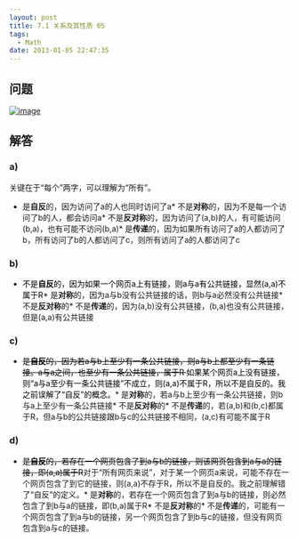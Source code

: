 ```yaml
---
layout: post
title: 7.1 关系及其性质 05
tags:
  - Math
date: 2013-01-05 22:47:35
---
```


## 问题

[![image](http://freewind.me/wp-content/uploads/2013/01/image_thumb82.png "image")](http://freewind.me/wp-content/uploads/2013/01/image82.png)

## 解答

### a)

关键在于“每个”两字，可以理解为“所有”。

*   是**自反**的，因为访问了a的人也同时访问了a*   不是**对称**的，因为不是每一个访问了b的人，都会访问a*   不是**反对称**的，因为访问了(a,b)的人，有可能访问(b,a)，也有可能不访问(b,a)*   是**传递**的，因为如果所有访问了a的人都访问了b，所有访问了b的人都访问了c，则所有访问了a的人都访问了c

### b)

*   <font color="#000000">不是**自反**的，因为如果一个网页a上有链接，则a与a有公共链接，显然(a,a)不属于R</font>*   是**对称**的，因为a与b没有公共链接的话，则b与a必然没有公共链接*   不是**反对称**的*   不是**传递**的，因为(a,b)没有公共链接，(b,a)也没有公共链接，但是(a,a)有公共链接

### c)

*   <font color="#000000"><strike>是**自反**的，因为若a与b上至少有一条公共链接，则a与b上都至少有一条链接。a与a之间，也至少有一条公共链接，属于R </strike>如果某个网页a上没有链接，则“a与a至少有一条公共链接”不成立，则(a,a)不属于R，所以不是自反的。我之前误解了“自反”的概念。</font>*   是**对称**的，若a与b上至少有一条公共链接，则b与a上至少有一条公共链接*   不是**反对称**的*   不是**传递**的，若(a,b)和(b,c)都属于R，但a与b的公共链接跟b与c的公共链接不相同，(a,c)有可能不属于R

### d)

*   <strike><font color="#000000">是**自反**的，若存在一个网页包含了到a与b的链接，则该网页包含到a与a的链接，即(a,a)属于R</font></strike>对于“所有网页来说”，对于某一个网页a来说，可能不存在一个网页包含了到它的链接，则(a,a)不存于R，所以不是自反的。我之前理解错了“自反”的定义。*   是**对称**的，若存在一个网页包含了到a与b的链接，则必然包含了到b与a的链接，即(b,a)属于R*   不是**反对称**的*   不是**传递**的，可能有一个网页包含了到a与b的链接，另一个网页包含了到b与c的链接，但没有网页包含到a与c的链接。